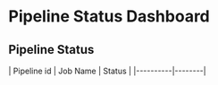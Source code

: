 # Pipeline Status Dashboard
## Pipeline Status
| Pipeline id | Job Name | Status |
|----------|--------|
